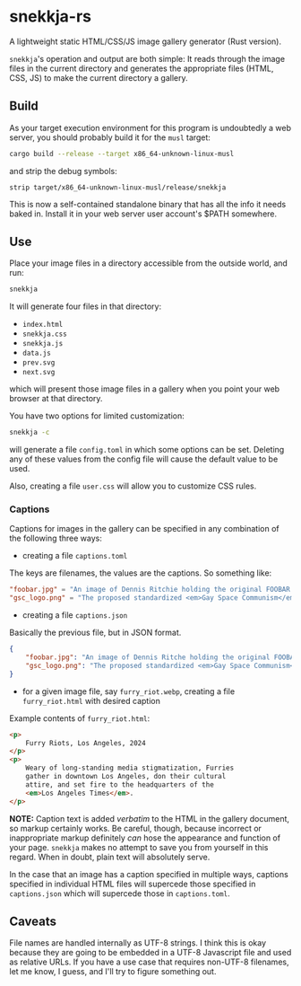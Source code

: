 # snekkja-rs
A lightweight static HTML/CSS/JS image gallery generator (Rust version).

`snekkja`'s operation and output are both simple: It reads through the
image files in the current directory and generates the appropriate
files (HTML, CSS, JS) to make the current directory a gallery.

## Build

As your target execution environment for this program is undoubtedly a web
server, you should probably build it for the `musl` target:

```sh
cargo build --release --target x86_64-unknown-linux-musl
```
and strip the debug symbols:
```
strip target/x86_64-unknown-linux-musl/release/snekkja
```

This is now a self-contained standalone binary that has all the info it
needs baked in. Install it in your web server user account's $PATH somewhere.

## Use

Place your image files in a directory accessible from the outside world, and
run:

```sh
snekkja
```

It will generate four files in that directory:
  * `index.html`
  * `snekkja.css`
  * `snekkja.js`
  * `data.js`
  * `prev.svg`
  * `next.svg`

which will present those image files in a gallery when you point your web
browser at that directory.

You have two options for limited customization:

```sh
snekkja -c
```
will generate a file `config.toml` in which some options can be set.
Deleting any of these values from the config file will cause the
default value to be used.

Also, creating a file `user.css` will allow you to customize CSS rules.

### Captions

Captions for images in the gallery can be specified in any combination of
the following three ways:

  * creating a file `captions.toml`

The keys are filenames, the values are the captions. So something like:

```toml
"foobar.jpg" = "An image of Dennis Ritchie holding the original FOOBAR."
"gsc_logo.png" = "The proposed standardized <em>Gay Space Communism</em> logo."
```

  * creating a file `captions.json`

Basically the previous file, but in JSON format.

```json
{
    "foobar.jpg": "An image of Dennis Ritche holding the original FOOBAR.",
    "gsc_logo.png": "The proposed standardized <em>Gay Space Communism</em> logo."
}
```

  * for a given image file, say `furry_riot.webp`, creating a file
    `furry_riot.html` with desired caption

Example contents of `furry_riot.html`:
```html
<p>
    Furry Riots, Los Angeles, 2024
</p>
<p>
    Weary of long-standing media stigmatization, Furries
    gather in downtown Los Angeles, don their cultural
    attire, and set fire to the headquarters of the
    <em>Los Angeles Times</em>.
</p>
```

**NOTE:** Caption text is added _verbatim_ to the HTML in the gallery
document, so markup certainly works. Be careful, though, because incorrect
or inappropriate markup definitely _can_ hose the appearance and function
of your page. `snekkja` makes no attempt to save you from yourself in this
regard. When in doubt, plain text will absolutely serve.

In the case that an image has a caption specified in multiple ways, captions
specified in individual HTML files will supercede those specified in
`captions.json` which will supercede those in `captions.toml`.

## Caveats

File names are handled internally as UTF-8 strings. I think this is okay
because they are going to be embedded in a UTF-8 Javascript file and used
as relative URLs. If you have a use case that requires non-UTF-8 filenames,
let me know, I guess, and I'll try to figure something out.